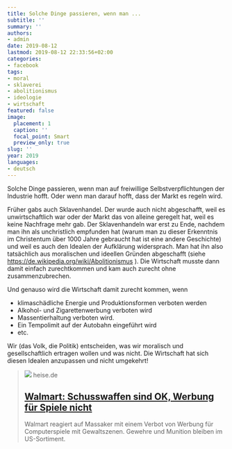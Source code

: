 ```yaml
---
title: Solche Dinge passieren, wenn man ...
subtitle: ''
summary: ''
authors:
- admin
date: 2019-08-12
lastmod: 2019-08-12 22:33:56+02:00
categories:
- facebook
tags:
- moral
- sklaverei
- abolitionismus
- ideologie
- wirtschaft
featured: false
image:
  placement: 1
  caption: ''
  focal_point: Smart
  preview_only: true
slug: ''
year: 2019
languages:
- deutsch
---
```


Solche Dinge passieren, wenn man auf freiwillige Selbstverpflichtungen der Industrie hofft. Oder wenn man darauf hofft, dass der Markt es regeln wird.

Früher gabs auch Sklavenhandel. Der wurde auch nicht abgeschafft, weil es unwirtschaftlich war oder der Markt das von alleine geregelt hat, weil es keine Nachfrage mehr gab. Der Sklavenhandeln war erst zu Ende, nachdem man ihn als unchristlich empfunden hat (warum man zu dieser Erkenntnis im Christentum über 1000 Jahre gebraucht hat ist eine andere Geschichte) und weil es auch den Idealen der Aufklärung widersprach. Man hat ihn also tatsächlich aus moralischen und ideellen Gründen abgeschafft (siehe https://de.wikipedia.org/wiki/Abolitionismus ). Die Wirtschaft musste dann damit einfach zurechtkommen und kam auch zurecht ohne zusammenzubrechen. 

Und genauso wird die Wirtschaft damit zurecht kommen, wenn
- klimaschädliche Energie und Produktionsformen verboten werden
- Alkohol- und Zigarettenwerbung verboten wird
- Massentierhaltung verboten wird.
- Ein Tempolimit auf der Autobahn eingeführt wird
- etc. 

Wir (das Volk, die Politik) entscheiden, was wir moralisch und gesellschaftlich ertragen wollen und was nicht. Die Wirtschaft hat sich diesen Idealen anzupassen und nicht umgekehrt!
> [![](https://heise.cloudimg.io/bound/1200x1200/q85.png-lossy-85.webp-lossy-85.foil1/_www-heise-de_/imgs/18/2/7/2/9/1/3/8/Walmart2-b01fc6f895800ee6.jpeg)](https://www.heise.de/newsticker/meldung/Walmart-Schusswaffen-sind-OK-Werbung-fuer-Spiele-nicht-4493375.html)
> heise.de
> ## [Walmart: Schusswaffen sind OK, Werbung für Spiele nicht](https://www.heise.de/newsticker/meldung/Walmart-Schusswaffen-sind-OK-Werbung-fuer-Spiele-nicht-4493375.html)
>
>Walmart reagiert auf Massaker mit einem Verbot von Werbung für Computerspiele mit Gewaltszenen. Gewehre und Munition bleiben im US-Sortiment.